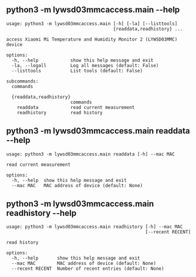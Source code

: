 ## <a name="main_help"></a> python3 -m lywsd03mmcaccess.main --help
```
usage: python3 -m lywsd03mmcaccess.main [-h] [-la] [--listtools]
                                        {readdata,readhistory} ...

access Xiaomi Mi Temperature and Humidity Monitor 2 (LYWSD03MMC) device

options:
  -h, --help            show this help message and exit
  -la, --logall         Log all messages (default: False)
  --listtools           List tools (default: False)

subcommands:
  commands

  {readdata,readhistory}
                        commands
    readdata            read current measurement
    readhistory         read history
```



## <a name="readdata_help"></a> python3 -m lywsd03mmcaccess.main readdata --help
```
usage: python3 -m lywsd03mmcaccess.main readdata [-h] --mac MAC

read current measurement

options:
  -h, --help  show this help message and exit
  --mac MAC   MAC address of device (default: None)
```



## <a name="readhistory_help"></a> python3 -m lywsd03mmcaccess.main readhistory --help
```
usage: python3 -m lywsd03mmcaccess.main readhistory [-h] --mac MAC
                                                    [--recent RECENT]

read history

options:
  -h, --help       show this help message and exit
  --mac MAC        MAC address of device (default: None)
  --recent RECENT  Number of recent entries (default: None)
```
